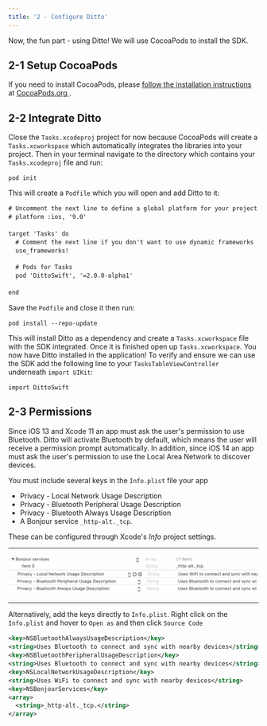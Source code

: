 ```yaml
---
title: '2 - Configure Ditto'
---
```


Now, the fun part - using Ditto! We will use CocoaPods to install the SDK.

## 2-1 Setup CocoaPods

If you need to install CocoaPods, please <a href="https://guides.cocoapods.org/using/getting-started.html" target="_blank"> follow the installation instructions </a> at <a href="https://cocoapods.org/" target="_blank"> CocoaPods.org </a>.

## 2-2 Integrate Ditto

Close the `Tasks.xcodeproj` project for now because CocoaPods will create a `Tasks.xcworkspace` which automatically integrates the libraries into your project. Then in your terminal navigate to the directory which contains your `Tasks.xcodeproj` file and run:

```
pod init
```

This will create a `Podfile` which you will open and add Ditto to it:

```xml title=Podfile
# Uncomment the next line to define a global platform for your project
# platform :ios, '9.0'

target 'Tasks' do
  # Comment the next line if you don't want to use dynamic frameworks
  use_frameworks!

  # Pods for Tasks
  pod 'DittoSwift', '=2.0.0-alpha1'

end
```

Save the `Podfile` and close it then run:

```
pod install --repo-update
```

This will install Ditto as a dependency and create a `Tasks.xcworkspace` file with the SDK integrated. Once it is finished open up `Tasks.xcworkspace`.
You now have Ditto installed in the application! To verify and ensure we can use the SDK add the following line to your `TasksTableViewController` underneath `import UIKit`:


```
import DittoSwift
```

## 2-3 Permissions

Since iOS 13 and Xcode 11 an app must ask the user's permission to use
Bluetooth. Ditto will activate Bluetooth by default, which means the user will
receive a permission prompt automatically. In addition, since iOS 14 an app must
ask the user's permission to use the Local Area Network to discover devices.

You must include several keys in the `Info.plist` file your app
* Privacy - Local Network Usage Description
* Privacy - Bluetooth Peripheral Usage Description
* Privacy - Bluetooth Always Usage Description
* A Bonjour service `_http-alt._tcp`.

These can be configured through Xcode's _Info_ project settings.

***
![](./ios-permissions.png)
***

Alternatively, add the keys directly to `Info.plist`. Right click on the `Info.plist` and hover to `Open as` and then click `Source Code`

```xml title=Info.plist
<key>NSBluetoothAlwaysUsageDescription</key>
<string>Uses Bluetooth to connect and sync with nearby devices</string>
<key>NSBluetoothPeripheralUsageDescription</key>
<string>Uses Bluetooth to connect and sync with nearby devices</string>
<key>NSLocalNetworkUsageDescription</key>
<string>Uses WiFi to connect and sync with nearby devices</string>
<key>NSBonjourServices</key>
<array>
  <string>_http-alt._tcp.</string>
</array>
```
